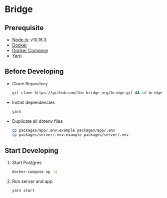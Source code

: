 # Bridge

## Prerequisite

- [Node.js](https://nodejs.org/dist/v10.16.3/): v10.16.3
- [Docker](https://docs.docker.com/install/)
- [Docker Compose](https://docs.docker.com/compose/install/)
- [Yarn](https://yarnpkg.com/lang/en/docs/install)

## Before Developing

- Clone Repository

  ```bash
  git clone https://github.com/the-bridge-org/bridge.git && cd bridge
  ```

- Install dependencies

  ```bash
  yarn
  ```

- Duplicate all dotenv files

  ```bash
  cp packages/app/.env.example packages/app/.env
  cp packages/server/.env.example packages/server/.env
  ```

## Start Developing

1. Start Postgres

   ```bash
   docker-compose up -d
   ```

2. Run server and app

   ```bash
   yarn start
   ```

